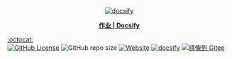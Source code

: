 <p align="center">
  <a href="https://docsify.js.org">
    <img alt="docsify" src="https://docsify.js.org/_media/icon.svg">
  </a>
</p>

<p align="center">
  <a href="https://hw.acmsz.top"><b>作业 | Docsify</b></a>
</p>

[:octocat:](https://github.com)  
[![GitHub License](https://img.shields.io/github/license/CMSZ002/hw)](https://raw.githubusercontent.com/CMSZ002/hw/refs/heads/main/LICENSE)
![GitHub repo size](https://img.shields.io/github/repo-size/CMSZ002/hw) 
[![Website](https://img.shields.io/website?url=https%3A%2F%2Fhw.acmsz.top)](https://hw.acmsz.top)
[![docsify](https://img.shields.io/github/v/tag/docsifyjs/docsify?label=docsify
)](https://docsify.js.org/)
[![镜像到 Gitee](https://github.com/CMSZ002/hw/actions/workflows/mirror-to-gitee.yaml/badge.svg)](https://github.com/CMSZ002/hw/actions/workflows/mirror-to-gitee.yaml)
